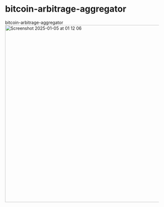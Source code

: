 # bitcoin-arbitrage-aggregator
bitcoin-arbitrage-aggregator
<img width="582" alt="Screenshot 2025-01-05 at 01 12 06" src="https://github.com/user-attachments/assets/66eb89ba-6d16-49db-86ea-9d174187fc1d" />
